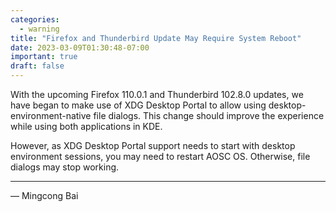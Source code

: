 ```yaml
---
categories:
  - warning
title: "Firefox and Thunderbird Update May Require System Reboot"
date: 2023-03-09T01:30:48-07:00
important: true
draft: false
---
```


With the upcoming Firefox 110.0.1 and Thunderbird 102.8.0 updates, we have began to make use of XDG Desktop Portal to allow using desktop-environment-native file dialogs. This change should improve the experience while using both applications in KDE.

However, as XDG Desktop Portal support needs to start with desktop environment sessions, you may need to restart AOSC OS. Otherwise, file dialogs may stop working.

---

— Mingcong Bai

